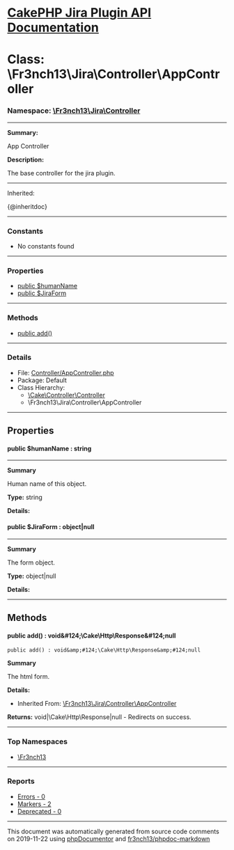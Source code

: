 # [CakePHP Jira Plugin API Documentation](../home.md)

# Class: \Fr3nch13\Jira\Controller\AppController
### Namespace: [\Fr3nch13\Jira\Controller](../namespaces/Fr3nch13.Jira.Controller.md)
---
**Summary:**

App Controller

**Description:**

The base controller for the jira plugin.

-----------------------------
Inherited:

{@inheritdoc}

---
### Constants
* No constants found
---
### Properties
* [public $humanName](../classes/Fr3nch13.Jira.Controller.AppController.md#property_humanName)
* [public $JiraForm](../classes/Fr3nch13.Jira.Controller.AppController.md#property_JiraForm)
---
### Methods
* [public add()](../classes/Fr3nch13.Jira.Controller.AppController.md#method_add)
---
### Details
* File: [Controller/AppController.php](../files/Controller.AppController.md)
* Package: Default
* Class Hierarchy: 
  * [\Cake\Controller\Controller]()
  * \Fr3nch13\Jira\Controller\AppController
---
## Properties
<a name="property_humanName"></a>
#### public $humanName : string
---
**Summary**

Human name of this object.

**Type:** string

**Details:**


<a name="property_JiraForm"></a>
#### public $JiraForm : object|null
---
**Summary**

The form object.

**Type:** object|null

**Details:**



---
## Methods
<a name="method_add" class="anchor"></a>
#### public add() : void&amp;#124;\Cake\Http\Response&amp;#124;null

```
public add() : void&amp;#124;\Cake\Http\Response&amp;#124;null
```

**Summary**

The html form.

**Details:**
* Inherited From: [\Fr3nch13\Jira\Controller\AppController](../classes/Fr3nch13.Jira.Controller.AppController.md)

**Returns:** void&#124;\Cake\Http\Response&#124;null - Redirects on success.



---

### Top Namespaces

* [\Fr3nch13](../namespaces/Fr3nch13.html.md)

---

### Reports
* [Errors - 0](../reports/errors.md)
* [Markers - 2](../reports/markers.md)
* [Deprecated - 0](../reports/deprecated.md)

---

This document was automatically generated from source code comments on 2019-11-22 using [phpDocumentor](http://www.phpdoc.org/) and [fr3nch13/phpdoc-markdown](https://github.com/fr3nch13/phpdoc-markdown)
